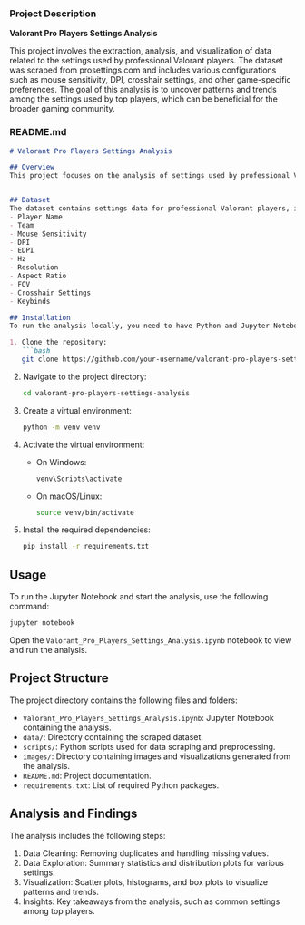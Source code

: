 
### Project Description

**Valorant Pro Players Settings Analysis**

This project involves the extraction, analysis, and visualization of data related to the settings used by professional Valorant players. The dataset was scraped from prosettings.com and includes various configurations such as mouse sensitivity, DPI, crosshair settings, and other game-specific preferences. The goal of this analysis is to uncover patterns and trends among the settings used by top players, which can be beneficial for the broader gaming community.

### README.md

```markdown
# Valorant Pro Players Settings Analysis

## Overview
This project focuses on the analysis of settings used by professional Valorant players. The data was scraped from prosettings.com and includes various configurations such as mouse sensitivity, DPI, crosshair settings, and other game-specific preferences. The aim is to identify patterns and trends that can help players optimize their own settings based on what the pros are using.


## Dataset
The dataset contains settings data for professional Valorant players, including:
- Player Name
- Team
- Mouse Sensitivity
- DPI
- EDPI
- Hz
- Resolution
- Aspect Ratio
- FOV
- Crosshair Settings
- Keybinds

## Installation
To run the analysis locally, you need to have Python and Jupyter Notebook installed. Follow the steps below to set up the environment:

1. Clone the repository:
   ```bash
   git clone https://github.com/your-username/valorant-pro-players-settings-analysis.git
   ```

2. Navigate to the project directory:
   ```bash
   cd valorant-pro-players-settings-analysis
   ```

3. Create a virtual environment:
   ```bash
   python -m venv venv
   ```

4. Activate the virtual environment:
   - On Windows:
     ```bash
     venv\Scripts\activate
     ```
   - On macOS/Linux:
     ```bash
     source venv/bin/activate
     ```

5. Install the required dependencies:
   ```bash
   pip install -r requirements.txt
   ```

## Usage
To run the Jupyter Notebook and start the analysis, use the following command:
```bash
jupyter notebook
```
Open the `Valorant_Pro_Players_Settings_Analysis.ipynb` notebook to view and run the analysis.

## Project Structure
The project directory contains the following files and folders:
- `Valorant_Pro_Players_Settings_Analysis.ipynb`: Jupyter Notebook containing the analysis.
- `data/`: Directory containing the scraped dataset.
- `scripts/`: Python scripts used for data scraping and preprocessing.
- `images/`: Directory containing images and visualizations generated from the analysis.
- `README.md`: Project documentation.
- `requirements.txt`: List of required Python packages.

## Analysis and Findings
The analysis includes the following steps:
1. Data Cleaning: Removing duplicates and handling missing values.
2. Data Exploration: Summary statistics and distribution plots for various settings.
3. Visualization: Scatter plots, histograms, and box plots to visualize patterns and trends.
4. Insights: Key takeaways from the analysis, such as common settings among top players.




